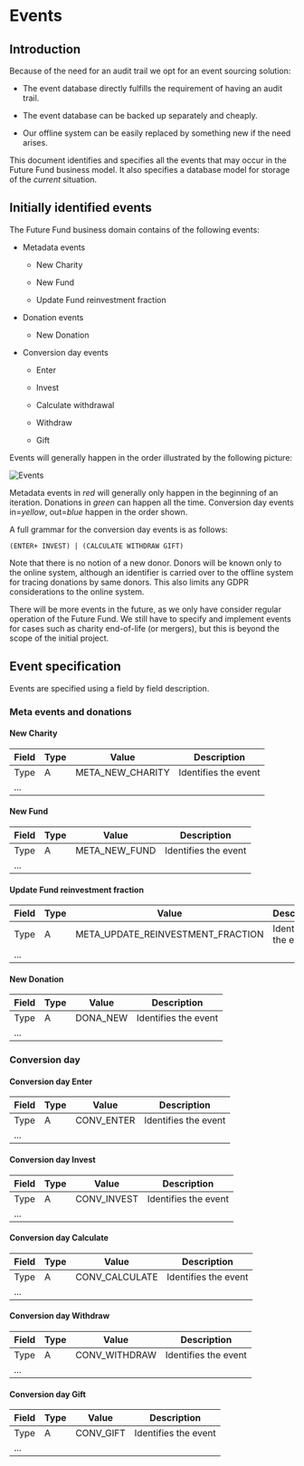 # Events

## Introduction

Because of the need for an audit trail we opt for an event sourcing solution:

* The event database directly fulfills the requirement of having an audit trail.

* The event database can be backed up separately and cheaply.

* Our offline system can be easily replaced by something new if the need arises.

This document identifies and specifies all the events that may occur in the Future Fund business model. 
It also specifies a database model for storage of the _current_ situation.

## Initially identified events

The Future Fund business domain contains of the following events:

* Metadata events
  
  * New Charity
  
  * New Fund
  
  * Update Fund reinvestment fraction

* Donation events
  
  * New Donation

* Conversion day events
  
  * Enter 
  
  * Invest
  
  * Calculate withdrawal
  
  * Withdraw
  
  * Gift

Events will generally happen in the order illustrated by the following picture:

![Events](./images/process-events.svg)

Metadata events in _red_ will generally only happen in the beginning of an iteration. 
Donations in _green_ can happen all the time.
Conversion day events in=_yellow_, out=_blue_ happen in the order shown.

A full grammar for the conversion day events is as follows:

```
(ENTER+ INVEST) | (CALCULATE WITHDRAW GIFT)
```

Note that there is no notion of a new donor. 
Donors will be known only to the online system, although an identifier is carried over to the offline system for tracing donations by same donors.
This also limits any GDPR considerations to the online system.

There will be more events in the future, as we only have consider regular operation of the Future Fund. 
We still have to specify and implement events for cases such as charity end-of-life (or mergers), but this is beyond the scope of the initial project.

## Event specification

Events are specified using a field by field description.

### Meta events and donations

#### New Charity

| Field | Type | Value            | Description          |
| ----- | ---- | ---------------- | -------------------- |
| Type  | A    | META_NEW_CHARITY | Identifies the event |
| ...   |      |                  |                      |

#### New Fund

| Field | Type | Value         | Description          |
| ----- | ---- | ------------- | -------------------- |
| Type  | A    | META_NEW_FUND | Identifies the event |
| ...   |      |               |                      |

#### Update Fund reinvestment fraction

| Field | Type | Value                             | Description          |
| ----- | ---- | --------------------------------- | -------------------- |
| Type  | A    | META_UPDATE_REINVESTMENT_FRACTION | Identifies the event |
| ...   |      |                                   |                      |

#### New Donation

| Field | Type | Value    | Description          |
| ----- | ---- | -------- | -------------------- |
| Type  | A    | DONA_NEW | Identifies the event |
| ...   |      |          |                      |

### Conversion day

#### Conversion day Enter

| Field | Type | Value      | Description          |
| ----- | ---- | ---------- | -------------------- |
| Type  | A    | CONV_ENTER | Identifies the event |
| ...   |      |            |                      |

#### Conversion day Invest

| Field | Type | Value       | Description          |
| ----- | ---- | ----------- | -------------------- |
| Type  | A    | CONV_INVEST | Identifies the event |
| ...   |      |             |                      |

#### Conversion day Calculate

| Field | Type | Value          | Description          |
| ----- | ---- | -------------- | -------------------- |
| Type  | A    | CONV_CALCULATE | Identifies the event |
| ...   |      |                |                      |

#### Conversion day Withdraw

| Field | Type | Value         | Description          |
| ----- | ---- | ------------- | -------------------- |
| Type  | A    | CONV_WITHDRAW | Identifies the event |
| ...   |      |               |                      |

#### Conversion day Gift

| Field | Type | Value     | Description          |
| ----- | ---- | --------- | -------------------- |
| Type  | A    | CONV_GIFT | Identifies the event |
| ...   |      |           |                      |

